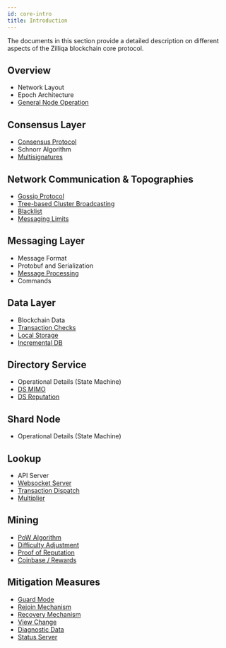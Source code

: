 ```yaml
---
id: core-intro
title: Introduction
---
```

The documents in this section provide a detailed description on different aspects of the Zilliqa blockchain core protocol.

## Overview

- Network Layout
- Epoch Architecture
- [General Node Operation](core-node-operation.md)

## Consensus Layer

- [Consensus Protocol](core-consensus.md)
- Schnorr Algorithm
- [Multisignatures](core-multisignatures.md)

## Network Communication & Topographies

- [Gossip Protocol](core-gossip.md)
- [Tree-based Cluster Broadcasting](core-broadcasting.md)
- [Blacklist](core-blacklist.md)
- [Messaging Limits](core-messaging-limits.md)

## Messaging Layer

- Message Format
- Protobuf and Serialization
- [Message Processing](core-message-processing.md)
- Commands

## Data Layer

- Blockchain Data
- [Transaction Checks](core-data.md#transaction-checks)
- [Local Storage](core-data.md#local-node-storage)
- [Incremental DB](core-incremental-db.md)

## Directory Service

- Operational Details (State Machine)
- [DS MIMO](core-ds-mimo.md)
- [DS Reputation](core-ds-reputation.md)

## Shard Node

- Operational Details (State Machine)

## Lookup

- API Server
- [Websocket Server](core-websocket-server.md)
- [Transaction Dispatch](core-transaction-dispatch.md)
- [Multiplier](core-multipliers.md)

## Mining

- [PoW Algorithm](core-mining.md#pow-algorithm)
- [Difficulty Adjustment](core-mining.md#difficulty-adjustment)
- [Proof of Reputation](core-mining.md#proof-of-reputation)
- [Coinbase / Rewards](core-mining.md#coinbase--rewards)

## Mitigation Measures

- [Guard Mode](core-guard-mode.md)
- [Rejoin Mechanism](core-rejoin-mechanism.md)
- [Recovery Mechanism](core-recovery-mechanism.md)
- [View Change](core-view-change.md)
- [Diagnostic Data](core-diagnostic-data.md)
- [Status Server](core-status-server.md)